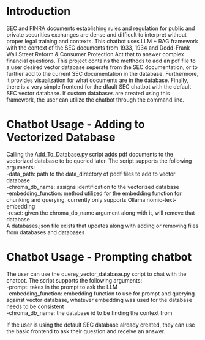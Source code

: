 #   Introduction
SEC and FINRA documents establishing rules and regulation for public and private securities exchanges are dense and difficult to interpret without proper legal training and contexts. This chatbot uses LLM + RAG framework with the context of the SEC documents from 1933, 1934 and Dodd-Frank Wall Street Reform & Consumer Protection Act that to answer complex financial questions.
This project contains the metthods to add an pdf file to a user desired vector database seperate from the SEC documentation, or to further add to the current SEC documentation in the database. Furthermore, it provides visualization for what documents are in the 
database. Finally, there is a very simple frontend for the dfault SEC chatbot with the default SEC vector database. If custom databases are created using this framework, the user can utilize the chatbot through the command line.

#  Chatbot Usage - Adding to Vectorized Database
Calling the Add_To_Database.py script adds pdf documents to the vectorized database to be queried later. The script supports the following arguments:<br />
-data_path: path to the data_directory of pddf files to add to vector database<br />
-chroma_db_name: assigns identification to the vectorized database<br />
-embedding_function: method utilized for the embedding function for chunking and querying, currently only supports Ollama nomic-text-embedding<br />
-reset: given the chroma_db_name argument along with it, will remove that database<br />
A databases.json file exists that updates along with adding or removing files from databases and databases<br />

#  Chatbot Usage - Prompting chatbot
The user can use the querey_vector_database.py script to chat with the chatbot. The script supports the following arguments:<br />
-prompt: takes in the prompt to ask the LLM<br />
-embedding_function: embedding function to use for prompt and querying against vector database, whatever embedding was used for the database needs to be consistent<br />
-chroma_db_name: the database id to be finding the context from<br />

If the user is using the default SEC database already created, they can use the basic frontend to ask their question and receive an answer.




